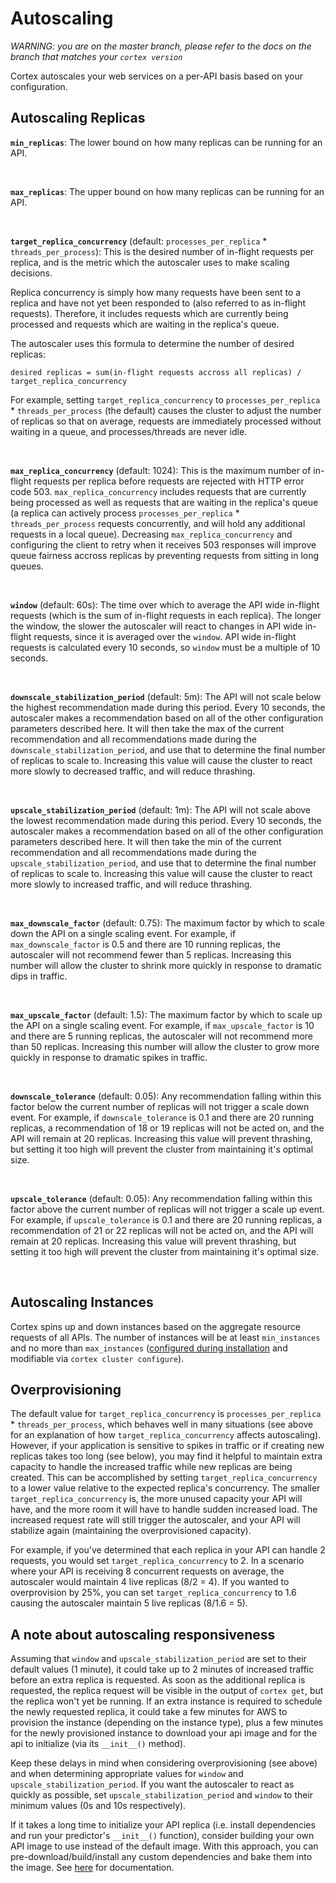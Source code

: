 # Autoscaling

_WARNING: you are on the master branch, please refer to the docs on the branch that matches your `cortex version`_

Cortex autoscales your web services on a per-API basis based on your configuration.

## Autoscaling Replicas

**`min_replicas`**: The lower bound on how many replicas can be running for an API.

<br>

**`max_replicas`**: The upper bound on how many replicas can be running for an API.

<br>

**`target_replica_concurrency`** (default: `processes_per_replica` * `threads_per_process`): This is the desired number of in-flight requests per replica, and is the metric which the autoscaler uses to make scaling decisions.

Replica concurrency is simply how many requests have been sent to a replica and have not yet been responded to (also referred to as in-flight requests). Therefore, it includes requests which are currently being processed and requests which are waiting in the replica's queue.

The autoscaler uses this formula to determine the number of desired replicas:

`desired replicas = sum(in-flight requests accross all replicas) / target_replica_concurrency`

For example, setting `target_replica_concurrency` to `processes_per_replica` * `threads_per_process` (the default) causes the cluster to adjust the number of replicas so that on average, requests are immediately processed without waiting in a queue, and processes/threads are never idle.

<br>

**`max_replica_concurrency`** (default: 1024): This is the maximum number of in-flight requests per replica before requests are rejected with HTTP error code 503. `max_replica_concurrency` includes requests that are currently being processed as well as requests that are waiting in the replica's queue (a replica can actively process `processes_per_replica` * `threads_per_process` requests concurrently, and will hold any additional requests in a local queue). Decreasing `max_replica_concurrency` and configuring the client to retry when it receives 503 responses will improve queue fairness accross replicas by preventing requests from sitting in long queues.

<br>

**`window`** (default: 60s): The time over which to average the API wide in-flight requests (which is the sum of in-flight requests in each replica). The longer the window, the slower the autoscaler will react to changes in API wide in-flight requests, since it is averaged over the `window`. API wide in-flight requests is calculated every 10 seconds, so `window` must be a multiple of 10 seconds.

<br>

**`downscale_stabilization_period`** (default: 5m): The API will not scale below the highest recommendation made during this period. Every 10 seconds, the autoscaler makes a recommendation based on all of the other configuration parameters described here. It will then take the max of the current recommendation and all recommendations made during the `downscale_stabilization_period`, and use that to determine the final number of replicas to scale to. Increasing this value will cause the cluster to react more slowly to decreased traffic, and will reduce thrashing.

<br>

**`upscale_stabilization_period`** (default: 1m): The API will not scale above the lowest recommendation made during this period. Every 10 seconds, the autoscaler makes a recommendation based on all of the other configuration parameters described here. It will then take the min of the current recommendation and all recommendations made during the `upscale_stabilization_period`, and use that to determine the final number of replicas to scale to. Increasing this value will cause the cluster to react more slowly to increased traffic, and will reduce thrashing.

<br>

**`max_downscale_factor`** (default: 0.75): The maximum factor by which to scale down the API on a single scaling event. For example, if `max_downscale_factor` is 0.5 and there are 10 running replicas, the autoscaler will not recommend fewer than 5 replicas. Increasing this number will allow the cluster to shrink more quickly in response to dramatic dips in traffic.

<br>

**`max_upscale_factor`** (default: 1.5): The maximum factor by which to scale up the API on a single scaling event. For example, if `max_upscale_factor` is 10 and there are 5 running replicas, the autoscaler will not recommend more than 50 replicas. Increasing this number will allow the cluster to grow more quickly in response to dramatic spikes in traffic.

<br>

**`downscale_tolerance`** (default: 0.05): Any recommendation falling within this factor below the current number of replicas will not trigger a scale down event. For example, if `downscale_tolerance` is 0.1 and there are 20 running replicas, a recommendation of 18 or 19 replicas will not be acted on, and the API will remain at 20 replicas. Increasing this value will prevent thrashing, but setting it too high will prevent the cluster from maintaining it's optimal size.

<br>

**`upscale_tolerance`** (default: 0.05): Any recommendation falling within this factor above the current number of replicas will not trigger a scale up event. For example, if `upscale_tolerance` is 0.1 and there are 20 running replicas, a recommendation of 21 or 22 replicas will not be acted on, and the API will remain at 20 replicas. Increasing this value will prevent thrashing, but setting it too high will prevent the cluster from maintaining it's optimal size.

<br>

## Autoscaling Instances

Cortex spins up and down instances based on the aggregate resource requests of all APIs. The number of instances will be at least `min_instances` and no more than `max_instances` ([configured during installation](../../aws/install.md) and modifiable via `cortex cluster configure`).

## Overprovisioning

The default value for `target_replica_concurrency` is `processes_per_replica` * `threads_per_process`, which behaves well in many situations (see above for an explanation of how `target_replica_concurrency` affects autoscaling). However, if your application is sensitive to spikes in traffic or if creating new replicas takes too long (see below), you may find it helpful to maintain extra capacity to handle the increased traffic while new replicas are being created. This can be accomplished by setting `target_replica_concurrency` to a lower value relative to the expected replica's concurrency. The smaller `target_replica_concurrency` is, the more unused capacity your API will have, and the more room it will have to handle sudden increased load. The increased request rate will still trigger the autoscaler, and your API will stabilize again (maintaining the overprovisioned capacity).

For example, if you've determined that each replica in your API can handle 2 requests, you would set `target_replica_concurrency` to 2. In a scenario where your API is receiving 8 concurrent requests on average, the autoscaler would maintain 4 live replicas (8/2 = 4). If you wanted to overprovision by 25%, you can set `target_replica_concurrency` to 1.6 causing the autoscaler maintain 5 live replicas (8/1.6 = 5).

## A note about autoscaling responsiveness

Assuming that `window` and `upscale_stabilization_period` are set to their default values (1 minute), it could take up to 2 minutes of increased traffic before an extra replica is requested. As soon as the additional replica is requested, the replica request will be visible in the output of `cortex get`, but the replica won't yet be running. If an extra instance is required to schedule the newly requested replica, it could take a few minutes for AWS to provision the instance (depending on the instance type), plus a few minutes for the newly provisioned instance to download your api image and for the api to initialize (via its `__init__()` method).

Keep these delays in mind when considering overprovisioning (see above) and when determining appropriate values for `window` and `upscale_stabilization_period`. If you want the autoscaler to react as quickly as possible, set `upscale_stabilization_period` and `window` to their minimum values (0s and 10s respectively).

If it takes a long time to initialize your API replica (i.e. install dependencies and run your predictor's `__init__()` function), consider building your own API image to use instead of the default image. With this approach, you can pre-download/build/install any custom dependencies and bake them into the image. See [here](../system-packages.md#custom-docker-image) for documentation.

